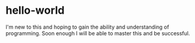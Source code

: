 hello-world
===========
I'm new to this and hoping to gain the ability and understanding of programming. 
Soon enough I will be able to master this and be successful.
